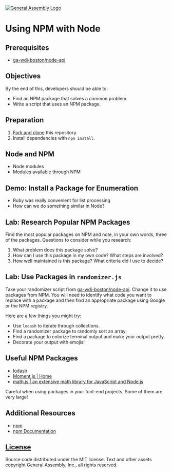 [![General Assembly Logo](https://camo.githubusercontent.com/1a91b05b8f4d44b5bbfb83abac2b0996d8e26c92/687474703a2f2f692e696d6775722e636f6d2f6b6538555354712e706e67)](https://generalassemb.ly/education/web-development-immersive)

# Using NPM with Node

## Prerequisites

-   [ga-wdi-boston/node-api](https://github.com/ga-wdi-boston/node-api)

## Objectives

By the end of this, developers should be able to:

-   Find an NPM package that solves a common problem.
-   Write a script that uses an NPM package.

## Preparation

1.  [Fork and clone](https://github.com/ga-wdi-boston/meta/wiki/ForkAndClone)
    this repository.
1.  Install dependencies with `npm install`.

## Node and NPM

-   Node modules
-   Modules available through NPM

## Demo: Install a Package for Enumeration

-   Ruby was really convenient for list processing
-   How can we do something similar in Node?

## Lab: Research Popular NPM Packages

Find the most popular packages on NPM and note, in your own words, three of the
packages. Questions to consider while you research:

1.  What problem does this package solve?
1.  How can I use this package in my own code? What steps are involved?
1.  How well maintained is this package? What criteria did I use to decide?

## Lab: Use Packages in `randomizer.js`

Take your randomizer script from
[ga-wdi-boston/node-api](https://github.com/ga-wdi-boston/node-api). Change it
to use packages from NPM. You will need to identify what code you want to
replace with a package and then find an appropriate package using Google or the
NPM registry.

Here are a few things you might try:

-   Use `lodash` to iterate through collections.
-   Find a randomizer package to randomly sort an array.
-   Find a package to colorize terminal output and make your output pretty.
-   Decorate your output with emojis!

## Useful NPM Packages

-   [lodash](https://lodash.com/)
-   [Moment.js | Home](http://momentjs.com/)
-   [math.js | an extensive math library for JavaScript and Node.js](http://mathjs.org/)

Careful when using packages in your font-end projects. Some of them are very
large!

## Additional Resources

-   [npm](https://www.npmjs.com/)
-   [npm Documentation](https://docs.npmjs.com/)

## [License](LICENSE)

Source code distributed under the MIT license. Text and other assets copyright
General Assembly, Inc., all rights reserved.
